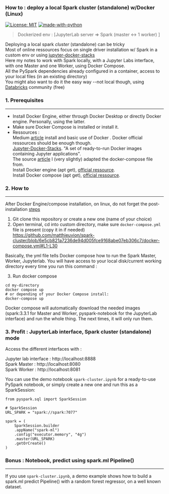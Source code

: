 ### How to : deploy a local Spark cluster (standalone) w/Docker (Linux)
[![License: MIT](https://img.shields.io/badge/License-MIT-yellow.svg)](https://opensource.org/licenses/MIT)
[![made-with-python](https://img.shields.io/badge/Made%20with-Python-1f425f.svg)](https://www.python.org/)

> Dockerized env : [JupyterLab server => Spark (master <-> 1 worker) ]

Deploying a local spark *cluster* (standalone) can be tricky  
Most of online ressources focus on single driver installation w/ Spark in a custom env or using [jupyter-docker-stacks](https://jupyter-docker-stacks.readthedocs.io/en/latest/using/selecting.html)  
Here my notes to work with Spark locally, with a Jupyter Labs interface, with one Master and one Worker, using Docker Compose.  
All the PySpark dependencies already configured in a container, access to your local files (in an existing directory)  
You might also want to do it the easy way --not local though, using [Databricks](https://docs.databricks.com/getting-started/community-edition.html) community (free)

### 1. Prerequisites
---
- Install Docker Engine, either through Docker Desktop or directly Docker engine. Personally, using the latter.  
- Make sure Docker Compose is installed or install it.  
- Ressources :  
Medium [article](https://towardsdatascience.com/learning-docker-the-easy-way-52b7bdec5e86) install and basic use of Docker . Docker official ressources should be enough though.  
[Jupyter-Docker-Stacks](https://jupyter-docker-stacks.readthedocs.io/en/latest/using/selecting.html). "A set of ready-to-run Docker images containing Jupyter applications".    
The source [article](https://towardsdatascience.com/machine-learning-on-a-large-scale-2eef3bb749ee) I (very slightly) adapted the docker-compose file from.  
Install Docker engine (apt get), [official ressource](https://docs.docker.com/engine/install/ubuntu/).  
Install Docker compose (apt get), [official ressource](https://docs.docker.com/compose/install/linux/#install-using-the-repository).  

### 2. How to
---

After Docker Engine/compose installation, on linux, do not forget the post-installation [steps](https://docs.docker.com/engine/install/linux-postinstall/)
1. Git clone this repository or create a new one (name of your choice)
2. Open terminal, cd into custom directory, make sure `docker-compose.yml` file is present (copy it in if needed)  
https://github.com/matthieuvion/spark-cluster/blob/6e5cb821a7236de94d005fce9168abe07eb306c7/docker-compose.yml#L1-L30

Basically, the yml file tells Docker compose how to run the Spark Master, Worker, Jupyterlab. You will have access to your local disk/current working directory every time you run this command :

3. Run docker compose
```
cd my-directory
docker compose up
# or depending of your Docker Compose install:   
docker-compose up
```
Docker compose will automatically download the needed images (spark:3.3.1 for Master and Worker, pyspark-notebook for the JupyterLab interface) and run the whole thing. The next times, it will only run them.  

### 3. Profit : JupyterLab interface, Spark cluster (standalone) mode 
Access the different interfaces with :  

Jupyter lab interface : http://localhost:8888  
Spark Master : http://localhost:8080  
Spark Worker : http://localhost:8081  

You can use the demo notebook `spark-cluster.ipynb` for a ready-to-use PySpark notebook, or simply create a new one and run this as a SparkSession:     

```
from pyspark.sql import SparkSession

# SparkSession
URL_SPARK = "spark://spark:7077"

spark = (
    SparkSession.builder
    .appName("spark-ml")
    .config("executor.memory", "4g")
    .master(URL_SPARK)
    .getOrCreate()
)
```

### Bonus : Notebook, predict using spark.ml Pipeline()
---
If you use `spark-cluster.ipynb`, a demo example shows how to build a spark.ml predict Pipeline() with a random forest regressor, on a well known dataset.

